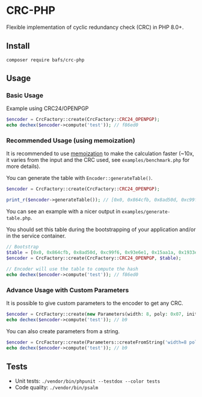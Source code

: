# CRC-PHP

Flexible implementation of cyclic redundancy check (CRC) in PHP 8.0+.

## Install

```
composer require bafs/crc-php
```

## Usage

### Basic Usage

Example using CRC24/OPENPGP

```php
$encoder = CrcFactory::create(CrcFactory::CRC24_OPENPGP);
echo dechex($encoder->compute('test')); // f86ed0
```

### Recommended Usage (using memoization)

It is recommended to use [memoization](https://en.wikipedia.org/wiki/Memoization) to make the calculation faster (~10x, it varies from the input and the CRC used, see `examples/benchmark.php` for more details).

You can generate the table with `Encoder::generateTable()`.

```php
$encoder = CrcFactory::create(CrcFactory::CRC24_OPENPGP);

print_r($encoder->generateTable()); // [0x0, 0x864cfb, 0x8ad50d, 0xc99f6, 0x93e6e1, 0x15aa1a, ...]
```

You can see an example with a nicer output in `examples/generate-table.php`.

You should set this table during the bootstrapping of your application and/or in the service container.

```php
// Bootstrap
$table = [0x0, 0x864cfb, 0x8ad50d, 0xc99f6, 0x93e6e1, 0x15aa1a, 0x1933ec, 0x9f7f17, 0xa18139, ...];
$encoder = CrcFactory::create(CrcFactory::CRC24_OPENPGP, $table);

// Encoder will use the table to compute the hash
echo dechex($encoder->compute('test')); // f86ed0
```

### Advance Usage with Custom Parameters

It is possible to give custom parameters to the encoder to get any CRC.

```php
$encoder = CrcFactory::create(new Parameters(width: 8, poly: 0x07, init: 0x00));
echo dechex($encoder->compute('test')); // b9
```

You can also create parameters from a string.

```php
$encoder = CrcFactory::create(Parameters::createFromString('width=8 poly=0x07 init=0x00 refin=false refout=false xorout=0x00 check=0xf4 residue=0x00 name="CRC-8/SMBUS"'));
echo dechex($encoder->compute('test')); // b9
```

## Tests

- Unit tests: `./vendor/bin/phpunit --testdox --color tests`
- Code quality: `./vendor/bin/psalm`
